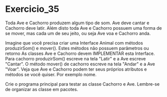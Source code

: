 # Exercicio_35

Toda Ave e Cachorro produzem algum tipo de som. Ave deve cantar e Cachorro deve latir.
Além disto toda Ave e Cachorro possuem uma forma de se mover, mas cada um de seu jeito,
ou seja Ave voa e Cachorro anda.

Imagine que você precisa criar uma Interface Animal com métodos produzirSom() e mover().
Estes métodos não possuem parâmetros ou retorno As classes Ave e Cachorro devem
IMPLEMENTAR esta Interface. Para cachorro produzirSom() escreve na tela "Latir" e a Ave
escreve "Cantar". O método mover() de cachorro escreve na tela "Andar" e a Ave "Voar". Veja
que Ave e Cachorro podem ter seus próprios atributos e métodos se você quiser. Por exemplo
nome.

Crie o programa principal para testar as classe Cachorro e Ave. Lembre-se de organizar
as classe em pacotes.
